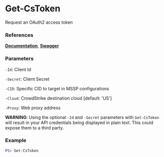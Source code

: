 # Get-CsToken
Request an OAuth2 access token

### References
**[Documentation](https://falcon.crowdstrike.com/support/documentation/93/oauth2-auth-token-apis#get-an-auth-token)**, **[Swagger](https://assets.falcon.crowdstrike.com/support/api/swagger.html#/oauth2/oauth2AccessToken)**

### Parameters
`-Id`: Client Id

`-Secret`: Client Secret

`-CID`: Specific CID to target in MSSP configurations

`-Cloud`: CrowdStrike destination cloud [default: 'US']

`-Proxy`: Web proxy address

**WARNING**: Using the optional `-Id` and `-Secret` parameters with `Get-CsToken` will result in your API
credentials being displayed in plain text. This could expose them to a third party.

### Example
```powershell
PS> Get-CsToken
```